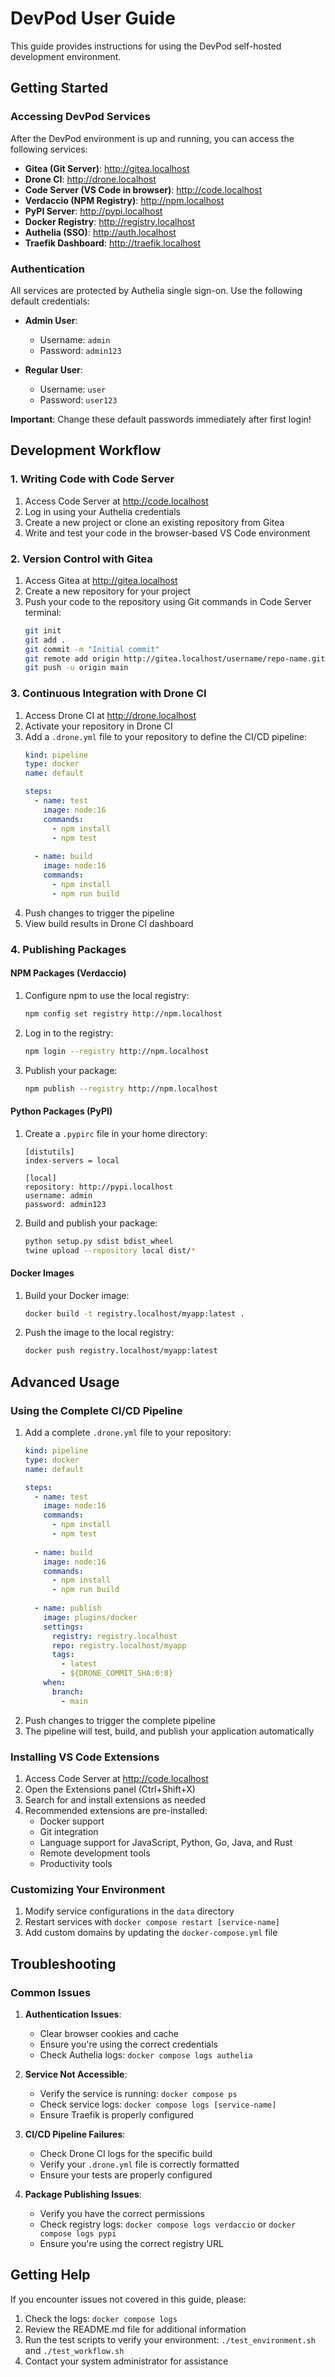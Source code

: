 # DevPod User Guide

This guide provides instructions for using the DevPod self-hosted development environment.

## Getting Started

### Accessing DevPod Services

After the DevPod environment is up and running, you can access the following services:

- **Gitea (Git Server)**: http://gitea.localhost
- **Drone CI**: http://drone.localhost
- **Code Server (VS Code in browser)**: http://code.localhost
- **Verdaccio (NPM Registry)**: http://npm.localhost
- **PyPI Server**: http://pypi.localhost
- **Docker Registry**: http://registry.localhost
- **Authelia (SSO)**: http://auth.localhost
- **Traefik Dashboard**: http://traefik.localhost

### Authentication

All services are protected by Authelia single sign-on. Use the following default credentials:

- **Admin User**:
  - Username: `admin`
  - Password: `admin123`
  
- **Regular User**:
  - Username: `user`
  - Password: `user123`

**Important**: Change these default passwords immediately after first login!

## Development Workflow

### 1. Writing Code with Code Server

1. Access Code Server at http://code.localhost
2. Log in using your Authelia credentials
3. Create a new project or clone an existing repository from Gitea
4. Write and test your code in the browser-based VS Code environment

### 2. Version Control with Gitea

1. Access Gitea at http://gitea.localhost
2. Create a new repository for your project
3. Push your code to the repository using Git commands in Code Server terminal:
   ```bash
   git init
   git add .
   git commit -m "Initial commit"
   git remote add origin http://gitea.localhost/username/repo-name.git
   git push -u origin main
   ```

### 3. Continuous Integration with Drone CI

1. Access Drone CI at http://drone.localhost
2. Activate your repository in Drone CI
3. Add a `.drone.yml` file to your repository to define the CI/CD pipeline:
   ```yaml
   kind: pipeline
   type: docker
   name: default
   
   steps:
     - name: test
       image: node:16
       commands:
         - npm install
         - npm test
     
     - name: build
       image: node:16
       commands:
         - npm install
         - npm run build
   ```
4. Push changes to trigger the pipeline
5. View build results in Drone CI dashboard

### 4. Publishing Packages

#### NPM Packages (Verdaccio)

1. Configure npm to use the local registry:
   ```bash
   npm config set registry http://npm.localhost
   ```
2. Log in to the registry:
   ```bash
   npm login --registry http://npm.localhost
   ```
3. Publish your package:
   ```bash
   npm publish --registry http://npm.localhost
   ```

#### Python Packages (PyPI)

1. Create a `.pypirc` file in your home directory:
   ```
   [distutils]
   index-servers = local
   
   [local]
   repository: http://pypi.localhost
   username: admin
   password: admin123
   ```
2. Build and publish your package:
   ```bash
   python setup.py sdist bdist_wheel
   twine upload --repository local dist/*
   ```

#### Docker Images

1. Build your Docker image:
   ```bash
   docker build -t registry.localhost/myapp:latest .
   ```
2. Push the image to the local registry:
   ```bash
   docker push registry.localhost/myapp:latest
   ```

## Advanced Usage

### Using the Complete CI/CD Pipeline

1. Add a complete `.drone.yml` file to your repository:
   ```yaml
   kind: pipeline
   type: docker
   name: default
   
   steps:
     - name: test
       image: node:16
       commands:
         - npm install
         - npm test
     
     - name: build
       image: node:16
       commands:
         - npm install
         - npm run build
     
     - name: publish
       image: plugins/docker
       settings:
         registry: registry.localhost
         repo: registry.localhost/myapp
         tags:
           - latest
           - ${DRONE_COMMIT_SHA:0:8}
       when:
         branch:
           - main
   ```
2. Push changes to trigger the complete pipeline
3. The pipeline will test, build, and publish your application automatically

### Installing VS Code Extensions

1. Access Code Server at http://code.localhost
2. Open the Extensions panel (Ctrl+Shift+X)
3. Search for and install extensions as needed
4. Recommended extensions are pre-installed:
   - Docker support
   - Git integration
   - Language support for JavaScript, Python, Go, Java, and Rust
   - Remote development tools
   - Productivity tools

### Customizing Your Environment

1. Modify service configurations in the `data` directory
2. Restart services with `docker compose restart [service-name]`
3. Add custom domains by updating the `docker-compose.yml` file

## Troubleshooting

### Common Issues

1. **Authentication Issues**:
   - Clear browser cookies and cache
   - Ensure you're using the correct credentials
   - Check Authelia logs: `docker compose logs authelia`

2. **Service Not Accessible**:
   - Verify the service is running: `docker compose ps`
   - Check service logs: `docker compose logs [service-name]`
   - Ensure Traefik is properly configured

3. **CI/CD Pipeline Failures**:
   - Check Drone CI logs for the specific build
   - Verify your `.drone.yml` file is correctly formatted
   - Ensure your tests are properly configured

4. **Package Publishing Issues**:
   - Verify you have the correct permissions
   - Check registry logs: `docker compose logs verdaccio` or `docker compose logs pypi`
   - Ensure you're using the correct registry URL

## Getting Help

If you encounter issues not covered in this guide, please:

1. Check the logs: `docker compose logs`
2. Review the README.md file for additional information
3. Run the test scripts to verify your environment: `./test_environment.sh` and `./test_workflow.sh`
4. Contact your system administrator for assistance
